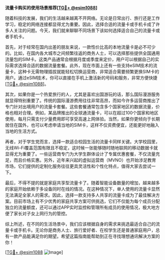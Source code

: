 **流量卡购买的使用场景推荐[[TG💪+ @esim1088](https://t.me/s/esim1088)]**

随着科技的发展，我们的生活越来越离不开网络。无论是日常出行、旅行还是工作学习，稳定的网络连接都显得尤为重要。因此，选择合适的流量卡或手机卡成了许多人关注的问题。今天，我们就来聊聊不同场景下该如何选择适合自己的流量卡或者手机卡。

首先，对于经常在国内出差的朋友来说，一款性价比高的本地流量卡是必不可少的。比如，在国内各大城市之间频繁往返的商务人士，可以选择那些提供全国通用流量包的SIM卡。这类产品通常会根据月度或季度来定价，用户可以根据自己的实际需求选择合适的数据流量套餐。此外，现在市面上还有一些支持eSIM技术的流量卡，这种卡无需物理插拔就能轻松切换运营商，非常适合需要频繁更换SIM卡的用户。通过eSIM技术，你可以直接在手机上激活新的号码和服务，非常方便快捷[[TG💪+ @esim1088](https://t.me/s/esim1088)]。

其次，如果你是一个热爱旅行的人，尤其是喜欢出国游玩的话，那么国际漫游服务就显得特别重要了。传统的国际漫游费用往往非常高昂，而如今许多运营商推出了专门针对出境用户的流量卡套餐。这些套餐通常包含多个国家地区的数据流量，价格也相对合理。例如，某品牌推出的全球通流量卡，可以在超过100个国家和地区使用，每月只需支付少量费用即可享受高速上网体验。当然，如果你更倾向于长期居住在国外，也可以考虑申请当地的SIM卡，这样不仅资费便宜，还能更好地融入当地的生活方式。

再者，对于学生党而言，选择一款适合校园生活的流量卡同样关键。大学校园里，无线Wi-Fi覆盖范围有限且不稳定，这时候一张能够随时随地联网的移动数据卡就显得尤为重要了。一些运营商专门为大学生群体设计了专属优惠套餐，不仅流量充足，而且价格实惠。另外，近年来兴起的虚拟运营商（MVNO）也开始涉足教育市场，它们提供的定制化服务往往更具灵活性和个性化特点，值得大家去尝试一下。

最后，不得不提的就是家庭共享型流量卡了。随着智能设备数量的增加，越来越多的家庭开始依赖于多设备同时在线的情况。在这种情况下，单人使用的流量卡显然无法满足全家人的需求。因此，选择一款支持多人共享的流量卡成为了最佳解决方案。目前市场上有不少优秀的家庭共享方案可供挑选，它们不仅能为每个成员分配独立的流量额度，还可以通过APP实时监控和管理所有成员的使用情况，极大地方便了家长对子女上网行为的管控。

综上所述，在不同的生活场景中，我们应该根据自身的需求来挑选最适合自己的流量卡或手机卡。无论你是商务人士、旅行爱好者、在校学生还是普通家庭用户，总有一款产品能满足你的期望。希望这篇指南能帮助到正在寻找理想通讯解决方案的你！

[[TG💪+ @esim1088](https://t.me/s/esim1088) ![Image](https://i.postimg.cc/4NQfJmqS/Snipaste-2025-05-13-00-14-12.png)]